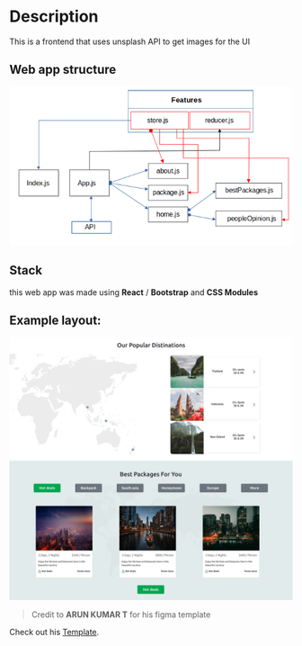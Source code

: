 # Description
This is a frontend that uses unsplash API to get images for the UI

## Web app structure

![Diagram](./readme/diagram.png)

## Stack 
this web app was made using **React** / **Bootstrap** and **CSS Modules**
 

## Example layout:

![](./readme/pic1.png)
![](./readme/pic2.png)

> Credit to **ARUN KUMAR T** for his figma template

Check out his 
[Template](https://www.figma.com/community/file/1118496825250120167).